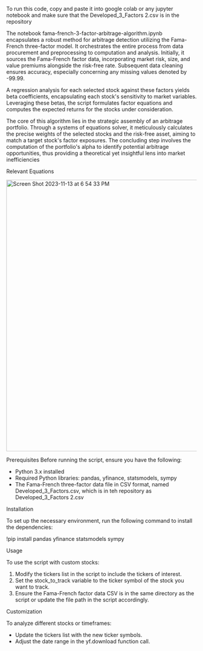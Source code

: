 

To run this code, copy and paste it into google colab or any jupyter notebook and make sure that the Developed_3_Factors 2.csv is in the repository

The notebook fama-french-3-factor-arbitrage-algorithm.ipynb encapsulates a robust method for arbitrage detection utilizing the Fama-French three-factor model. It orchestrates the entire process from data procurement and preprocessing to computation and analysis. Initially, it sources the Fama-French factor data, incorporating market risk, size, and value premiums alongside the risk-free rate. Subsequent data cleaning ensures accuracy, especially concerning any missing values denoted by -99.99.

A regression analysis for each selected stock against these factors yields beta coefficients, encapsulating each stock's sensitivity to market variables. Leveraging these betas, the script formulates factor equations and computes the expected returns for the stocks under consideration.

The core of this algorithm lies in the strategic assembly of an arbitrage portfolio. Through a systems of equations solver, it meticulously calculates the precise weights of the selected stocks and the risk-free asset, aiming to match a target stock's factor exposures. The concluding step involves the computation of the portfolio's alpha to identify potential arbitrage opportunities, thus providing a theoretical yet insightful lens into market inefficiencies

Relevant Equations 

<img width="718" alt="Screen Shot 2023-11-13 at 6 54 33 PM" src="https://github.com/tsiracuse/Farma-French-3-Factor-Arbitrage/assets/80054149/0d7d0269-6c9c-465a-9040-dc280cf2533a">

Prerequisites
Before running the script, ensure you have the following:

- Python 3.x installed
- Required Python libraries: pandas, yfinance, statsmodels, sympy
- The Fama-French three-factor data file in CSV format, named Developed_3_Factors.csv, which is in teh repository as Developed_3_Factors 2.csv

Installation

To set up the necessary environment, run the following command to install the dependencies:

!pip install pandas yfinance statsmodels sympy

Usage

To use the script with custom stocks:

1. Modify the tickers list in the script to include the tickers of interest.
2. Set the stock_to_track variable to the ticker symbol of the stock you want to track.
3. Ensure the Fama-French factor data CSV is in the same directory as the script or update the file path in the script accordingly.

Customization

To analyze different stocks or timeframes:

- Update the tickers list with the new ticker symbols.
- Adjust the date range in the yf.download function call.

